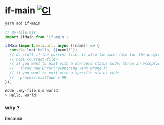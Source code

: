 # if-main [![CI](https://github.com/stefanpenner/if-main/workflows/CI/badge.svg)](https://github.com/stefanpenner/if-main/actions)


```sh
yarn add if-main
```


```js
// my-file.mjs
import ifMain from 'if-main';

ifMain(import.meta.url, async ([name]) => {
  console.log(`Hello, ${name}!`);
  // do stuff if the current file, is also the main file for the program
  // node <current-file>
  // if you want to exit with a non zero status code, throw an exception
  //   throw new Error('something went wrong');
  // if you want to exit with a specific status code
  //   process.exitCode = 99;
});
```

```sh
node ./my-file.mjs world
> Hello, world!

```

### why ?

because
